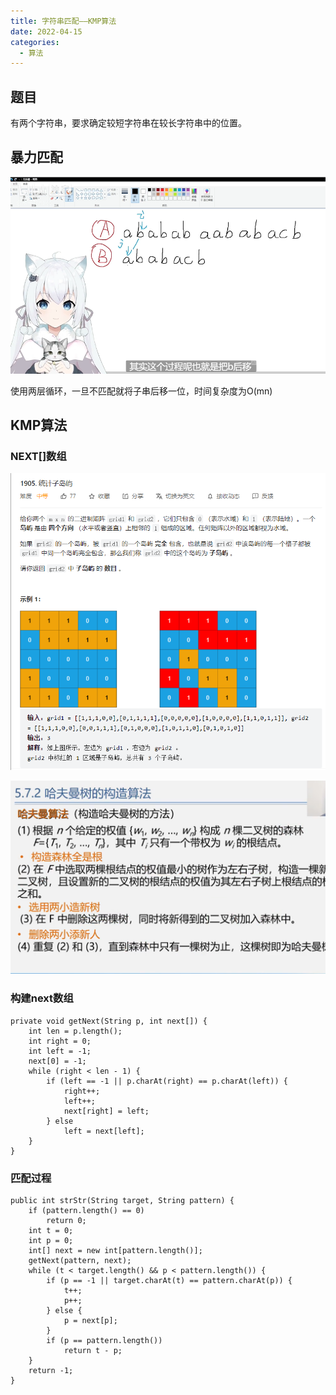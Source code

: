 ```yaml
---
title: 字符串匹配——KMP算法
date: 2022-04-15
categories:
  - 算法
---
```


## 题目

有两个字符串，要求确定较短字符串在较长字符串中的位置。

## 暴力匹配

![](images/image-edited.png)

使用两层循环，一旦不匹配就将子串后移一位，时间复杂度为O(mn)

## KMP算法

### NEXT\[\]数组

![](images/image-1.png)

![](images/image-2.png)

### 构建next数组

```
private void getNext(String p, int next[]) {
    int len = p.length();
    int right = 0;
    int left = -1;
    next[0] = -1;
    while (right < len - 1) {
        if (left == -1 || p.charAt(right) == p.charAt(left)) {
            right++;
            left++;
            next[right] = left;
        } else
            left = next[left];
    }
}
```

### 匹配过程

```
public int strStr(String target, String pattern) {
    if (pattern.length() == 0)
        return 0;
    int t = 0;
    int p = 0;
    int[] next = new int[pattern.length()];
    getNext(pattern, next);
    while (t < target.length() && p < pattern.length()) {
        if (p == -1 || target.charAt(t) == pattern.charAt(p)) {
            t++;
            p++;
        } else {
            p = next[p];
        }
        if (p == pattern.length())
            return t - p;
    }
    return -1;
}
```
